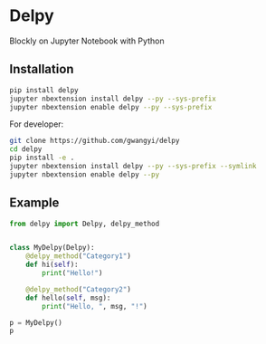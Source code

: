 # Delpy

Blockly on Jupyter Notebook with Python

## Installation

```bash
pip install delpy
jupyter nbextension install delpy --py --sys-prefix
jupyter nbextension enable delpy --py --sys-prefix
```

For developer:

```bash
git clone https://github.com/gwangyi/delpy
cd delpy
pip install -e .
jupyter nbextension install delpy --py --sys-prefix --symlink
jupyter nbextension enable delpy --py
```

## Example

```python
from delpy import Delpy, delpy_method


class MyDelpy(Delpy):
    @delpy_method("Category1")
    def hi(self):
        print("Hello!")

    @delpy_method("Category2")
    def hello(self, msg):
        print("Hello, ", msg, "!")

p = MyDelpy()
p
```
